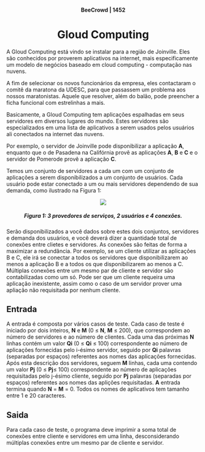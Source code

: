 #### <center>BeeCrowd | 1452</center> ####

# <center>Gloud Computing</center> #

A Gloud Computing está vindo se instalar para a região de Joinville. Eles são conhecidos por proverem aplicativos na internet, mais especificamente um modelo de negócios baseado em cloud computing - computação nas nuvens.

A fim de selecionar os novos funcionários da empresa, eles contactaram o comitê da maratona da UDESC, para que passassem um problema aos nossos maratonistas. Aquele que resolver, além do balão, pode preencher a ficha funcional com estrelinhas a mais.

Basicamente, a Gloud Computing tem aplicações espalhadas em seus servidores em diversos lugares do mundo. Estes servidores são especializados em uma lista de aplicativos a serem usados pelos usuários ali conectados na internet das nuvens.

Por exemplo, o servidor de Joinville pode disponibilizar a aplicação **A**, enquanto que o de Pasadena na Califórnia provê as aplicações **A**, **B** e **C** e o servidor de Pomerode provê a aplicação **C**.

Temos um conjunto de servidores a cada um com um conjunto de aplicações a serem disponibilizados a um conjunto de usuários. Cada usuário pode estar conectado a um ou mais servidores dependendo de sua demanda, como ilustrado na Figura 1: 
<center>

[![](https://resources.beecrowd.com.br/gallery/images/novos/gloud_computing.png)](https://www.beecrowd.com.br/judge/pt/problems/view/1452) 

##### Figura 1: 3 provedores de serviços, 2 usuários e 4 conexões.
</center>

Serão disponibilizados a você dados sobre estes dois conjuntos, servidores e demanda dos usuários, e você deverá dizer a quantidade total de conexões entre clietes e servidores. As conexões são feitas de forma a maximizar a redundância. Por exemplo, se um cliente utilizar as aplicações B e C, ele irá se conectar a todos os servidores que disponibilizarem ao menos a aplicação B e a todos os que disponibilizarem ao menos a C. Múltiplas conexões entre um mesmo par de cliente e servidor são contabilizadas como um só. Pode ser que um cliente requeira uma aplicação inexistente, assim como o caso de um servidor prover uma apliação não requisitada por nenhum cliente.

## Entrada
A entrada é composta por vários casos de teste. Cada caso de teste é iniciado por dois inteiros, **N** e **M** (0 ≤ **N**, **M** ≤ 200), que correspondem ao número de servidores e ao número de clientes. Cada uma das próximas **N** linhas contém um valor **Qi** (0 ≤ **Qi** ≤ 100) correspondente ao número de aplicações fornecidas pelo i-ésimo servidor, seguido por **Qi** palavras (separadas por espaços) referentes aos nomes das aplicações fornecidas. Após esta descrição dos servidores, seguem **M** linhas, cada uma contendo um valor **Pj** (0 ≤ **Pj**≤ 100) correspondente ao número de aplicações requisitadas pelo j-ésimo cliente, seguido por **Pj** palavras (separadas por espaços) referentes aos nomes das aplições requisitadas. **A** entrada termina quando **N** = **M** = 0. Todos os nomes de aplicativos tem tamanho entre 1 e 20 caracteres.

## Saida
Para cada caso de teste, o programa deve imprimir a soma total de conexões entre cliente e servidores em uma linha, desconsiderando múltiplas conexões entre um mesmo par de cliente e servidor.

